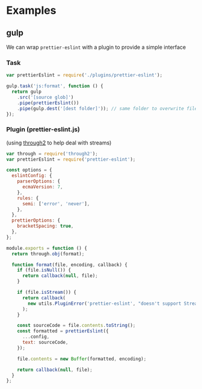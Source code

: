 # Examples

## gulp

We can wrap `prettier-eslint` with a plugin to provide a simple interface

### Task

```js
var prettierEslint = require('./plugins/prettier-eslint');

gulp.task('js:format', function () {
  return gulp
    .src('[source glob]')
    .pipe(prettierEslint())
    .pipe(gulp.dest('[dest folder]')); // same folder to overwrite files
});
```

### Plugin (prettier-eslint.js)

(using [through2][through2] to help deal with streams)

```js
var through = require('through2');
var prettierEslint = require('prettier-eslint');

const options = {
  eslintConfig: {
    parserOptions: {
      ecmaVersion: 7,
    },
    rules: {
      semi: ['error', 'never'],
    },
  },
  prettierOptions: {
    bracketSpacing: true,
  },
};

module.exports = function () {
  return through.obj(format);

  function format(file, encoding, callback) {
    if (file.isNull()) {
      return callback(null, file);
    }

    if (file.isStream()) {
      return callback(
        new utils.PluginError('prettier-eslint', "doesn't support Streams"),
      );
    }

    const sourceCode = file.contents.toString();
    const formatted = prettierEslint({
      ...config,
      text: sourceCode,
    });

    file.contents = new Buffer(formatted, encoding);

    return callback(null, file);
  }
};
```

[through2]: https://github.com/rvagg/through2
